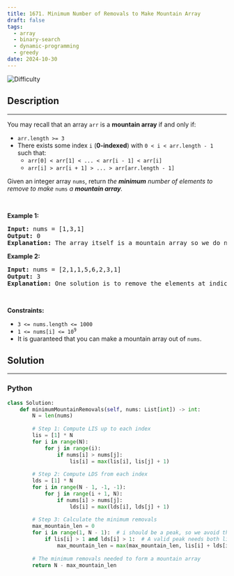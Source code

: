 ```yaml
---
title: 1671. Minimum Number of Removals to Make Mountain Array
draft: false
tags: 
  - array
  - binary-search
  - dynamic-programming
  - greedy
date: 2024-10-30
---
```


![Difficulty](https://img.shields.io/badge/Difficulty-Hard-blue.svg)

## Description

---
<p>You may recall that an array <code>arr</code> is a <strong>mountain array</strong> if and only if:</p>

<ul>
	<li><code>arr.length &gt;= 3</code></li>
	<li>There exists some index <code>i</code> (<strong>0-indexed</strong>) with <code>0 &lt; i &lt; arr.length - 1</code> such that:
	<ul>
		<li><code>arr[0] &lt; arr[1] &lt; ... &lt; arr[i - 1] &lt; arr[i]</code></li>
		<li><code>arr[i] &gt; arr[i + 1] &gt; ... &gt; arr[arr.length - 1]</code></li>
	</ul>
	</li>
</ul>

<p>Given an integer array <code>nums</code>​​​, return <em>the <strong>minimum</strong> number of elements to remove to make </em><code>nums<em>​​​</em></code><em> </em><em>a <strong>mountain array</strong>.</em></p>

<p>&nbsp;</p>
<p><strong class="example">Example 1:</strong></p>

<pre>
<strong>Input:</strong> nums = [1,3,1]
<strong>Output:</strong> 0
<strong>Explanation:</strong> The array itself is a mountain array so we do not need to remove any elements.
</pre>

<p><strong class="example">Example 2:</strong></p>

<pre>
<strong>Input:</strong> nums = [2,1,1,5,6,2,3,1]
<strong>Output:</strong> 3
<strong>Explanation:</strong> One solution is to remove the elements at indices 0, 1, and 5, making the array nums = [1,5,6,3,1].
</pre>

<p>&nbsp;</p>
<p><strong>Constraints:</strong></p>

<ul>
	<li><code>3 &lt;= nums.length &lt;= 1000</code></li>
	<li><code>1 &lt;= nums[i] &lt;= 10<sup>9</sup></code></li>
	<li>It is guaranteed that you can make a mountain array out of <code>nums</code>.</li>
</ul>


## Solution

---
### Python
``` py title='minimum-number-of-removals-to-make-mountain-array'
class Solution:
    def minimumMountainRemovals(self, nums: List[int]) -> int:
        N = len(nums)
        
        # Step 1: Compute LIS up to each index
        lis = [1] * N
        for i in range(N):
            for j in range(i):
                if nums[i] > nums[j]:
                    lis[i] = max(lis[i], lis[j] + 1)
        
        # Step 2: Compute LDS from each index
        lds = [1] * N
        for i in range(N - 1, -1, -1):
            for j in range(i + 1, N):
                if nums[i] > nums[j]:
                    lds[i] = max(lds[i], lds[j] + 1)
        
        # Step 3: Calculate the minimum removals
        max_mountain_len = 0
        for i in range(1, N - 1):  # i should be a peak, so we avoid the first and last element
            if lis[i] > 1 and lds[i] > 1:  # A valid peak needs both lis and lds > 1
                max_mountain_len = max(max_mountain_len, lis[i] + lds[i] - 1)
        
        # The minimum removals needed to form a mountain array
        return N - max_mountain_len

```

